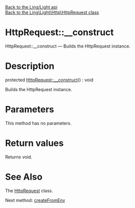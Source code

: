 [Back to the Ling/Light api](https://github.com/lingtalfi/Light/blob/master/doc/api/Ling/Light.md)<br>
[Back to the Ling\Light\Http\HttpRequest class](https://github.com/lingtalfi/Light/blob/master/doc/api/Ling/Light/Http/HttpRequest.md)


HttpRequest::__construct
================



HttpRequest::__construct — Builds the HttpRequest instance.




Description
================


protected [HttpRequest::__construct](https://github.com/lingtalfi/Light/blob/master/doc/api/Ling/Light/Http/HttpRequest/__construct.md)() : void




Builds the HttpRequest instance.




Parameters
================

This method has no parameters.


Return values
================

Returns void.








See Also
================

The [HttpRequest](https://github.com/lingtalfi/Light/blob/master/doc/api/Ling/Light/Http/HttpRequest.md) class.

Next method: [createFromEnv](https://github.com/lingtalfi/Light/blob/master/doc/api/Ling/Light/Http/HttpRequest/createFromEnv.md)<br>

